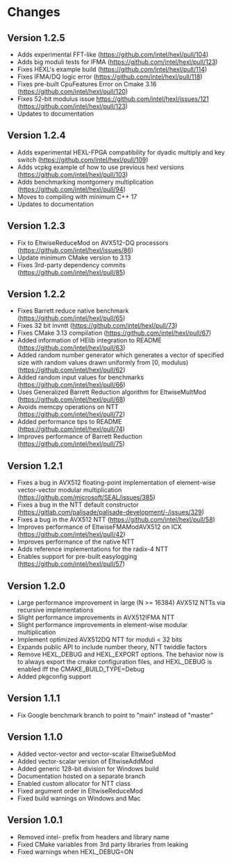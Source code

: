 # Changes

## Version 1.2.5

- Adds experimental FFT-like (https://github.com/intel/hexl/pull/104)
- Adds big moduli tests for IFMA (https://github.com/intel/hexl/pull/123)
- Fixes HEXL's example build (https://github.com/intel/hexl/pull/114)
- Fixes IFMA/DQ logic error (https://github.com/intel/hexl/pull/118)
- Fixes pre-built CpuFeatures Error on Cmake 3.16 (https://github.com/intel/hexl/pull/120)
- Fixes 52-bit modulus issue https://github.com/intel/hexl/issues/121 (https://github.com/intel/hexl/pull/123)
- Updates to documentation

## Version 1.2.4
- Adds experimental HEXL-FPGA compatibility for dyadic multiply and key switch (https://github.com/intel/hexl/pull/109)
- Adds vcpkg example of how to use previous hexl versions (https://github.com/intel/hexl/pull/103)
- Adds benchmarking montgomery multiplication (https://github.com/intel/hexl/pull/94)
- Moves to compiling with minimum C++ 17
- Updates to documentation

## Version 1.2.3
- Fix to EltwiseReduceMod on AVX512-DQ processors (https://github.com/intel/hexl/issues/86)
- Update minimum CMake version to 3.13
- Fixes 3rd-party dependency commits (https://github.com/intel/hexl/pull/85)

## Version 1.2.2
- Fixes Barrett reduce native benchmark (https://github.com/intel/hexl/pull/65)
- Fixes 32 bit invntt (https://github.com/intel/hexl/pull/73)
- Fixes CMake 3.13 compilation (https://github.com/intel/hexl/pull/67)
- Added information of HElib integration to README (https://github.com/intel/hexl/pull/63)
- Added random number generator which generates a vector of specified size with random values drawn uniformly from [0, modulus) (https://github.com/intel/hexl/pull/62)
- Added random input values for benchmarks (https://github.com/intel/hexl/pull/66)
- Uses Generalized Barrett Reduction algorithm for EltwiseMultMod (https://github.com/intel/hexl/pull/68)
- Avoids memcpy operations on NTT (https://github.com/intel/hexl/pull/72)
- Added performance tips to README (https://github.com/intel/hexl/pull/74)
- Improves performance of Barrett Reduction (https://github.com/intel/hexl/pull/75)

## Version 1.2.1
- Fixes a bug in AVX512 floating-point implementation of element-wise vector-vector modular multiplication (https://github.com/microsoft/SEAL/issues/385)
- Fixes a bug in the NTT default constructor (https://gitlab.com/palisade/palisade-development/-/issues/329)
- Fixes a bug in the AVX512 NTT (https://github.com/intel/hexl/pull/58)
- Improves performance of EltwiseFMAModAVX512 on ICX (https://github.com/intel/hexl/pull/42)
- Improves performance of the native NTT
- Adds reference implementations for the radix-4 NTT
- Enables support for pre-built easylogging (https://github.com/intel/hexl/pull/57)

## Version 1.2.0
- Large performance improvement in large (N >= 16384) AVX512 NTTs via recursive implementations
- Slight performance improvements in AVX512IFMA NTT
- Slight performance improvements in element-wise modular multiplication
- Implement optimized AVX512DQ NTT for moduli < 32 bits
- Expands public API to include number theory, NTT twiddle factors
- Remove HEXL_DEBUG and HEXL_EXPORT options. The behavior now is to always export the cmake configuration files, and HEXL_DEBUG is enabled iff the CMAKE_BUILD_TYPE=Debug
- Added pkgconfig support

## Version 1.1.1
- Fix Google benchmark branch to point to "main" instead of "master"

## Version 1.1.0
- Added vector-vector and vector-scalar EltwiseSubMod
- Added vector-scalar version of EltwiseAddMod
- Added generic 128-bit division for Windows build
- Documentation hosted on a separate branch
- Enabled custom allocator for NTT class
- Fixed argument order in EltwiseReduceMod
- Fixed build warnings on Windows and Mac

## Version 1.0.1
- Removed intel- prefix from headers and library name
- Fixed CMake variables from 3rd party libraries from leaking
- Fixed warnings when HEXL_DEBUG=ON
